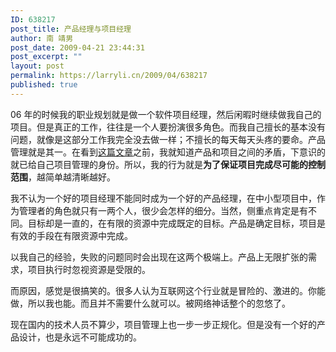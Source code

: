 ```yaml
---
ID: 638217
post_title: 产品经理与项目经理
author: 南 靖男
post_date: 2009-04-21 23:44:31
post_excerpt: ""
layout: post
permalink: https://larryli.cn/2009/04/638217
published: true
---
```

<p>06 年的时候我的职业规划就是做一个软件项目经理，然后闲暇时继续做我自己的项目。但是真正的工作，往往是一个人要扮演很多角色。而我自己擅长的基本没有问题，就像是这部分工作我完全没去做一样；不擅长的每天每天头疼的要命。产品管理就是其一。在看到<a title="产品管理和项目管理的区别" href="http://www.yeeyan.com/articles/view/imacg4/37435">这篇文章</a>之前，我就知道产品和项目之间的矛盾，下意识的就已给自己项目管理的身份。所以，我的行为就是<strong>为了保证项目完成尽可能的控制范围</strong>，越简单越清晰越好。</p>  <p>我不认为一个好的项目经理不能同时成为一个好的产品经理，在中小型项目中，作为管理者的角色就只有一两个人，很少会怎样的细分。当然，侧重点肯定是有不同。目标却是一直的，在有限的资源中完成既定的目标。产品是确定目标，项目是有效的手段在有限资源中完成。</p>  <p>以我自己的经验，失败的问题同时会出现在这两个极端上。产品上无限扩张的需求，项目执行时忽视资源是受限的。</p>  <p>而原因，感觉是很搞笑的。很多人认为互联网这个行业就是冒险的、激进的。你能做，所以我也能。而且并不需要什么就可以。被网络神话整个的忽悠了。</p>  <p>现在国内的技术人员不算少，项目管理上也一步一步正规化。但是没有一个好的产品设计，也是永远不可能成功的。</p>
